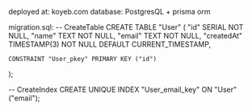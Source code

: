 deployed at: koyeb.com
database: PostgresQL + prisma orm

migration.sql:
-- CreateTable
CREATE TABLE "User" (
    "id" SERIAL NOT NULL,
    "name" TEXT NOT NULL,
    "email" TEXT NOT NULL,
    "createdAt" TIMESTAMP(3) NOT NULL DEFAULT CURRENT_TIMESTAMP,

    CONSTRAINT "User_pkey" PRIMARY KEY ("id")
);

-- CreateIndex
CREATE UNIQUE INDEX "User_email_key" ON "User"("email");
